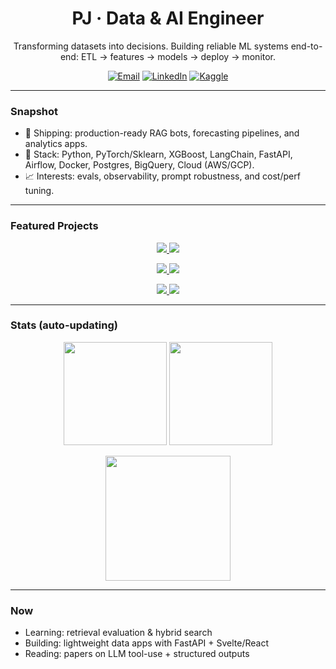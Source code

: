 <!--
Clean, fast-loading profile. Tweak sections, keep it skimmable.
-->

<h1 align="center">PJ · Data & AI Engineer</h1>

<p align="center">
Transforming datasets into decisions. Building reliable ML systems end-to-end: ETL → features → models → deploy → monitor.
</p>

<p align="center">
<a href="mailto:pj@yourdomain.com"><img alt="Email" src="https://img.shields.io/badge/Email-pj@yourdomain.com-informational?style=flat"></a>
<a href="https://www.linkedin.com/in/your-handle"><img alt="LinkedIn" src="https://img.shields.io/badge/LinkedIn-Connect-informational?style=flat"></a>
<a href="https://kaggle.com/your-handle"><img alt="Kaggle" src="https://img.shields.io/badge/Kaggle-Profile-informational?style=flat"></a>
</p>

---

### Snapshot
- 🔭 Shipping: production-ready RAG bots, forecasting pipelines, and analytics apps.
- 🧪 Stack: Python, PyTorch/Sklearn, XGBoost, LangChain, FastAPI, Airflow, Docker, Postgres, BigQuery, Cloud (AWS/GCP).
- 📈 Interests: evals, observability, prompt robustness, and cost/perf tuning.

---

### Featured Projects
<!-- Repo pin cards (rendered images) -->
<p align="center">
  <a href="https://github.com/hsjoi0214/brazil-market-expansion">
    <img src="https://github-readme-stats.vercel.app/api/pin/?username=hsjoi0214&repo=brazil-market-expansion&theme=transparent&hide_border=true" />
  </a>
  <a href="https://github.com/hsjoi0214/eniac-discount-analysis">
    <img src="https://github-readme-stats.vercel.app/api/pin/?username=hsjoi0214&repo=eniac-discount-analysis&theme=transparent&hide_border=true" />
  </a>
</p>
<p align="center">
  <a href="https://github.com/hsjoi0214/RAGbot">
    <img src="https://github-readme-stats.vercel.app/api/pin/?username=hsjoi0214&repo=RAGbot&theme=transparent&hide_border=true" />
  </a>
  <a href="https://github.com/hsjoi0214/housing-price-prediction">
    <img src="https://github-readme-stats.vercel.app/api/pin/?username=hsjoi0214&repo=housing-price-prediction&theme=transparent&hide_border=true" />
  </a>
</p>
<p align="center">
  <a href="https://github.com/hsjoi0214/weather-app">
    <img src="https://github-readme-stats.vercel.app/api/pin/?username=hsjoi0214&repo=weather-app&theme=transparent&hide_border=true" />
  </a>
  <a href="https://github.com/hsjoi0214/movie-night">
    <img src="https://github-readme-stats.vercel.app/api/pin/?username=hsjoi0214&repo=movie-night&theme=transparent&hide_border=true" />
  </a>
</p>

---

### Stats (auto-updating)
<p align="center">
  <img height="165" src="https://github-readme-stats.vercel.app/api?username=hsjoi0214&show_icons=true&rank_icon=github&include_all_commits=true&count_private=true&theme=transparent&hide_border=true" />
  <img height="165" src="https://streak-stats.demolab.com?user=hsjoi0214&theme=transparent&hide_border=true" />
</p>

<p align="center">
  <img height="200" src="https://github-readme-stats.vercel.app/api/top-langs/?username=hsjoi0214&layout=compact&langs_count=8&theme=transparent&hide_border=true" />
</p>

<!-- Optional: Activity graph (can be slow; keep if you like it) -->
<!--
<p align="center">
  <img src="https://github-readme-activity-graph.vercel.app/graph?username=hsjoi0214&theme=github-compact&hide_border=true" />
</p>
-->

---

### Now
- Learning: retrieval evaluation & hybrid search
- Building: lightweight data apps with FastAPI + Svelte/React
- Reading: papers on LLM tool-use + structured outputs



